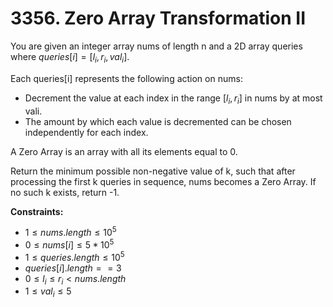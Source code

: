 # 3356. Zero Array Transformation II

You are given an integer array nums of length n and a 2D array queries where $queries[i] = [l_i, r_i, val_i]$.

Each queries[i] represents the following action on nums:

- Decrement the value at each index in the range $[l_i, r_i]$ in nums by at most vali.
- The amount by which each value is decremented can be chosen independently for each index.

A Zero Array is an array with all its elements equal to 0.

Return the minimum possible non-negative value of k, such that after processing the first k queries in sequence, nums becomes a Zero Array. If no such k exists, return -1.

**Constraints:**

- $1 \le nums.length \le 10^5$
- $0 \le nums[i] \le 5 * 10^5$
- $1 \le queries.length \le 10^5$
- $queries[i].length == 3$
- $0 \le l_i \le r_i < nums.length$
- $1 \le val_i \le 5$